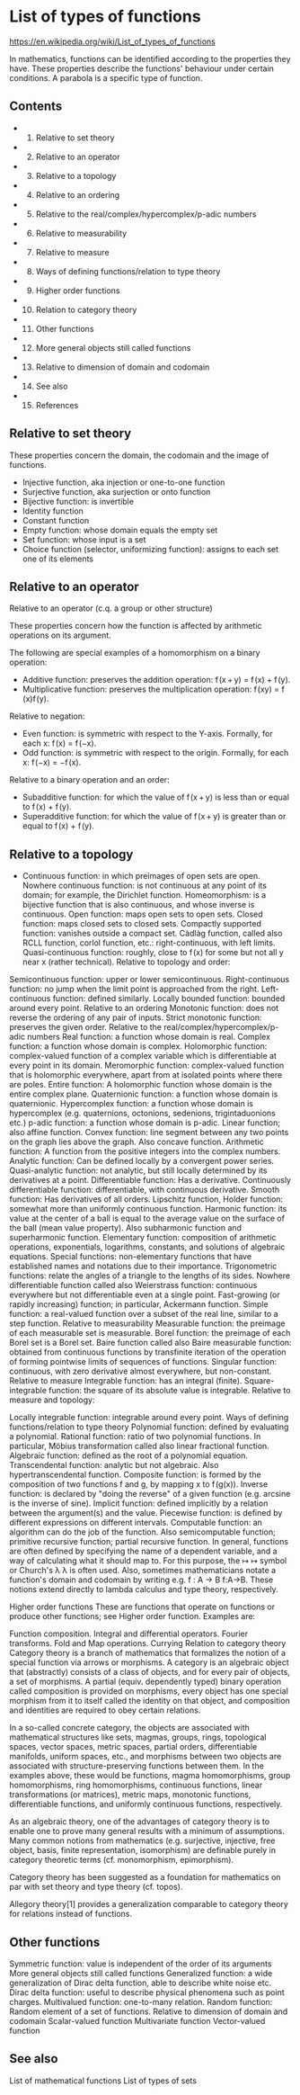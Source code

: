 # List of types of functions

https://en.wikipedia.org/wiki/List_of_types_of_functions

In mathematics, functions can be identified according to the properties they have. These properties describe the functions' behaviour under certain conditions. A parabola is a specific type of function.

## Contents

- 1. Relative to set theory
- 2. Relative to an operator
- 3. Relative to a topology
- 4. Relative to an ordering
- 5. Relative to the real/complex/hypercomplex/p-adic numbers
- 6. Relative to measurability
- 7. Relative to measure
- 8. Ways of defining functions/relation to type theory
- 9. Higher order functions
- 10. Relation to category theory
- 11. Other functions
- 12. More general objects still called functions
- 13. Relative to dimension of domain and codomain
- 14. See also
- 15. References


## Relative to set theory

These properties concern the domain, the codomain and the image of functions.

- Injective function, aka injection or one-to-one function
- Surjective function, aka surjection or onto function
- Bijective function: is invertible
- Identity function
- Constant function
- Empty function: whose domain equals the empty set
- Set function: whose input is a set
- Choice function (selector, uniformizing function): assigns to each set one of its elements

## Relative to an operator

Relative to an operator (c.q. a group or other structure)

These properties concern how the function is affected by arithmetic operations on its argument.

The following are special examples of a homomorphism on a binary operation:
- Additive function: preserves the addition operation: f (x + y) = f (x) + f (y).
- Multiplicative function: preserves the multiplication operation: f (xy) = f (x)f (y).

Relative to negation:
- Even function: is symmetric with respect to the Y-axis. Formally, for each x: f (x) = f (−x).
- Odd function: is symmetric with respect to the origin. Formally, for each x: f (−x) = −f (x).

Relative to a binary operation and an order:
- Subadditive function: for which the value of f (x + y) is less than or equal to f (x) + f (y).
- Superadditive function: for which the value of f (x + y) is greater than or equal to f (x) + f (y).

## Relative to a topology

- Continuous function: in which preimages of open sets are open.
Nowhere continuous function: is not continuous at any point of its domain; for example, the Dirichlet function.
Homeomorphism: is a bijective function that is also continuous, and whose inverse is continuous.
Open function: maps open sets to open sets.
Closed function: maps closed sets to closed sets.
Compactly supported function: vanishes outside a compact set.
Càdlàg function, called also RCLL function, corlol function, etc.: right-continuous, with left limits.
Quasi-continuous function: roughly, close to f (x) for some but not all y near x (rather technical).
Relative to topology and order:

Semicontinuous function: upper or lower semicontinuous.
Right-continuous function: no jump when the limit point is approached from the right. Left-continuous function: defined similarly.
Locally bounded function: bounded around every point.
Relative to an ordering
Monotonic function: does not reverse the ordering of any pair of inputs.
Strict monotonic function: preserves the given order.
Relative to the real/complex/hypercomplex/p-adic numbers
Real function: a function whose domain is real.
Complex function: a function whose domain is complex.
Holomorphic function: complex-valued function of a complex variable which is differentiable at every point in its domain.
Meromorphic function: complex-valued function that is holomorphic everywhere, apart from at isolated points where there are poles.
Entire function: A holomorphic function whose domain is the entire complex plane.
Quaternionic function: a function whose domain is quaternionic.
Hypercomplex function: a function whose domain is hypercomplex (e.g. quaternions, octonions, sedenions, trigintaduonions etc.)
p-adic function: a function whose domain is p-adic.
Linear function; also affine function.
Convex function: line segment between any two points on the graph lies above the graph. Also concave function.
Arithmetic function: A function from the positive integers into the complex numbers.
Analytic function: Can be defined locally by a convergent power series.
Quasi-analytic function: not analytic, but still locally determined by its derivatives at a point.
Differentiable function: Has a derivative.
Continuously differentiable function: differentiable, with continuous derivative.
Smooth function: Has derivatives of all orders.
Lipschitz function, Holder function: somewhat more than uniformly continuous function.
Harmonic function: its value at the center of a ball is equal to the average value on the surface of the ball (mean value property). Also subharmonic function and superharmonic function.
Elementary function: composition of arithmetic operations, exponentials, logarithms, constants, and solutions of algebraic equations.
Special functions: non-elementary functions that have established names and notations due to their importance.
Trigonometric functions: relate the angles of a triangle to the lengths of its sides.
Nowhere differentiable function called also Weierstrass function: continuous everywhere but not differentiable even at a single point.
Fast-growing (or rapidly increasing) function; in particular, Ackermann function.
Simple function: a real-valued function over a subset of the real line, similar to a step function.
Relative to measurability
Measurable function: the preimage of each measurable set is measurable.
Borel function: the preimage of each Borel set is a Borel set.
Baire function called also Baire measurable function: obtained from continuous functions by transfinite iteration of the operation of forming pointwise limits of sequences of functions.
Singular function: continuous, with zero derivative almost everywhere, but non-constant.
Relative to measure
Integrable function: has an integral (finite).
Square-integrable function: the square of its absolute value is integrable.
Relative to measure and topology:

Locally integrable function: integrable around every point.
Ways of defining functions/relation to type theory
Polynomial function: defined by evaluating a polynomial.
Rational function: ratio of two polynomial functions. In particular, Möbius transformation called also linear fractional function.
Algebraic function: defined as the root of a polynomial equation.
Transcendental function: analytic but not algebraic. Also hypertranscendental function.
Composite function: is formed by the composition of two functions f and g, by mapping x to f (g(x)).
Inverse function: is declared by "doing the reverse" of a given function (e.g. arcsine is the inverse of sine).
Implicit function: defined implicitly by a relation between the argument(s) and the value.
Piecewise function: is defined by different expressions on different intervals.
Computable function: an algorithm can do the job of the function. Also semicomputable function; primitive recursive function; partial recursive function.
In general, functions are often defined by specifying the name of a dependent variable, and a way of calculating what it should map to. For this purpose, the 
↦
↦ symbol or Church's 
λ
λ is often used. Also, sometimes mathematicians notate a function's domain and codomain by writing e.g. 
f
:
A
→
B
f:A→B. These notions extend directly to lambda calculus and type theory, respectively.

Higher order functions
These are functions that operate on functions or produce other functions; see Higher order function. Examples are:

Function composition.
Integral and differential operators.
Fourier transforms.
Fold and Map operations.
Currying
Relation to category theory
Category theory is a branch of mathematics that formalizes the notion of a special function via arrows or morphisms. A category is an algebraic object that (abstractly) consists of a class of objects, and for every pair of objects, a set of morphisms. A partial (equiv. dependently typed) binary operation called composition is provided on morphisms, every object has one special morphism from it to itself called the identity on that object, and composition and identities are required to obey certain relations.

In a so-called concrete category, the objects are associated with mathematical structures like sets, magmas, groups, rings, topological spaces, vector spaces, metric spaces, partial orders, differentiable manifolds, uniform spaces, etc., and morphisms between two objects are associated with structure-preserving functions between them. In the examples above, these would be functions, magma homomorphisms, group homomorphisms, ring homomorphisms, continuous functions, linear transformations (or matrices), metric maps, monotonic functions, differentiable functions, and uniformly continuous functions, respectively.

As an algebraic theory, one of the advantages of category theory is to enable one to prove many general results with a minimum of assumptions. Many common notions from mathematics (e.g. surjective, injective, free object, basis, finite representation, isomorphism) are definable purely in category theoretic terms (cf. monomorphism, epimorphism).

Category theory has been suggested as a foundation for mathematics on par with set theory and type theory (cf. topos).

Allegory theory[1] provides a generalization comparable to category theory for relations instead of functions.

## Other functions

Symmetric function: value is independent of the order of its arguments
More general objects still called functions
Generalized function: a wide generalization of Dirac delta function, able to describe white noise etc.
Dirac delta function: useful to describe physical phenomena such as point charges.
Multivalued function: one-to-many relation.
Random function: Random element of a set of functions.
Relative to dimension of domain and codomain
Scalar-valued function
Multivariate function
Vector-valued function

## See also
List of mathematical functions
List of types of sets

